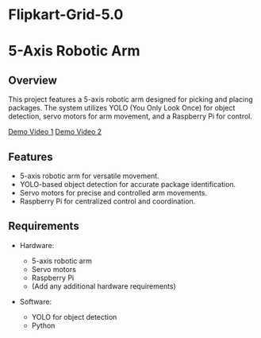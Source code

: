 # Flipkart-Grid-5.0

# 5-Axis Robotic Arm 
## Overview

This project features a 5-axis robotic arm designed for picking and placing packages. The system utilizes YOLO (You Only Look Once) for object detection, servo motors for arm movement, and a Raspberry Pi for control.

[Demo Video 1](https://youtu.be/s4XxLokjdwU?si=U1ifwhN10mzz8yIT)
[Demo Video 2](https://youtu.be/EqZEmNHJ6G0?si=k9VO9oSxIY6RigZM)


## Features

- 5-axis robotic arm for versatile movement.
- YOLO-based object detection for accurate package identification.
- Servo motors for precise and controlled arm movements.
- Raspberry Pi for centralized control and coordination.

## Requirements

- Hardware:
  - 5-axis robotic arm
  - Servo motors
  - Raspberry Pi
  - (Add any additional hardware requirements)

- Software:
  - YOLO for object detection
  - Python
